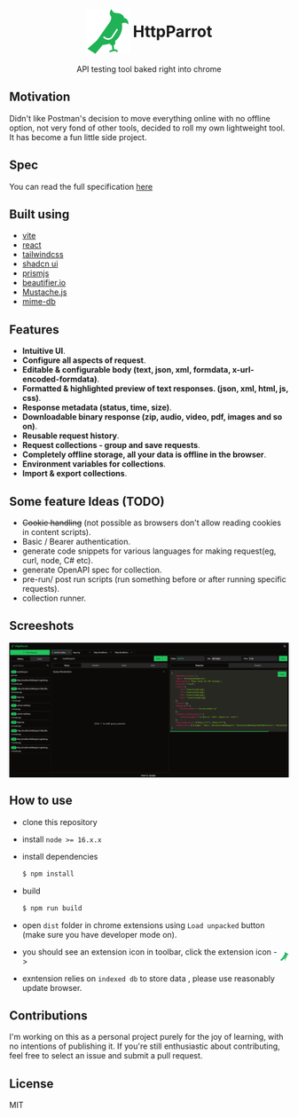 <h1 style="display:flex; align-items:center; gap:5px; justify-content:center;">
    <img src="./public/logo.svg" alt="logo">
    <span style="display:block">HttpParrot</span>
</h1>

<p style="text-align:center">API testing tool baked right into chrome</p>

## Motivation

Didn't like Postman's decision to move everything online with no offline option, not very fond of other tools, decided to roll my own lightweight tool. It has become a fun little side project.

## Spec

You can read the full specification [here](/spec.md)

## Built using

- [vite](https://vitejs.dev/)
- [react](https://react.dev/)
- [tailwindcss](https://tailwindcss.com/)
- [shadcn ui](https://ui.shadcn.com/)
- [prismjs](https://prismjs.com/)
- [beautifier.io](https://beautifier.io/)
- [Mustache.js](https://mustache.github.io/)
- [mime-db](https://www.npmjs.com/package/mime-db)

## Features

- **Intuitive UI**.
- **Configure all aspects of request**.
- **Editable & configurable body (text, json, xml, formdata, x-url-encoded-formdata)**.
- **Formatted & highlighted preview of text responses. (json, xml, html, js, css)**.
- **Response metadata (status, time, size)**.
- **Downloadable binary response (zip, audio, video, pdf, images and so on)**.
- **Reusable request history**.
- **Request collections - group and save requests**.
- **Completely offline storage, all your data is offline in the browser**.
- **Environment variables for collections**.
- **Import & export collections**.

## Some feature Ideas (TODO)

- ~~Cookie handling~~ (not possible as browsers don't allow reading cookies in content scripts).
- Basic / Bearer authentication.
- generate code snippets for various languages for making request(eg, curl, node, C# etc).
- generate OpenAPI spec for collection.
- pre-run/ post run scripts (run something before or after running specific requests).
- collection runner.

## Screeshots

<img style="display:block" src="./public/screenshots/tabs.PNG" alt="ui">

## How to use

- clone this repository

- install `node >= 16.x.x`

- install dependencies

  ```bash
  $ npm install
  ```

- build
  ```bash
  $ npm run build
  ```
- open `dist` folder in chrome extensions using `Load unpacked` button (make sure you have developer mode on).

- <p style="display:flex; align-items:center; gap:3px;">
   <span style="display:block"> you should see an extension icon in toolbar, click the extension icon -> </span>
   <img style="display:block" src="./public/icons/icon16.png">
  </p>

- exntension relies on `indexed db` to store data , please use reasonably update browser.

## Contributions

I'm working on this as a personal project purely for the joy of learning, with no intentions of publishing it.
If you're still enthusiastic about contributing, feel free to select an issue and submit a pull request.

## License

MIT
